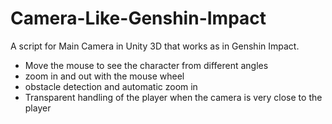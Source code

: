 # Camera-Like-Genshin-Impact
A script for Main Camera in Unity 3D that works as in Genshin Impact.

- Move the mouse to see the character from different angles
- zoom in and out with the mouse wheel
- obstacle detection and automatic zoom in
- Transparent handling of the player when the camera is very close to the player
